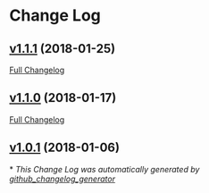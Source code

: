 # Change Log

## [v1.1.1](https://github.com/terae/graph/releases/tag/v1.1.0) (2018-01-25)
[Full Changelog](https://github.com/terae/compare/v1.1.0...v1.1.1)

## [v1.1.0](https://github.com/terae/graph/releases/tag/v1.1.0) (2018-01-17)
[Full Changelog](https://github.com/terae/graph/compare/v1.0.1...v1.1.0)

## [v1.0.1](https://github.com/terae/graph/releases/tag/v1.1.1) (2018-01-06)


\* *This Change Log was automatically generated by [github_changelog_generator](https://github.com/skywinder/Github-Changelog-Generator)*
